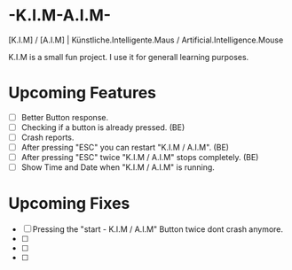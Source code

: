 # -K.I.M-A.I.M-
[K.I.M] / [A.I.M] | Künstliche.Intelligente.Maus / Artificial.Intelligence.Mouse

K.I.M is a small fun project. I use it for generall learning purposes.


# Upcoming Features

- [ ] Better Button response.
- [ ] Checking if a button is already pressed. (BE)
- [ ] Crash reports. 
- [ ] After pressing "ESC" you can restart "K.I.M / A.I.M". (BE)
- [ ] After pressing "ESC" twice "K.I.M / A.I.M" stops completely. (BE)
- [ ] Show Time and Date when "K.I.M / A.I.M" is running.

# Upcoming Fixes

- [ ] Pressing the "start - K.I.M / A.I.M" Button twice dont crash anymore.
- [ ] 
- [ ] 
- [ ] 
